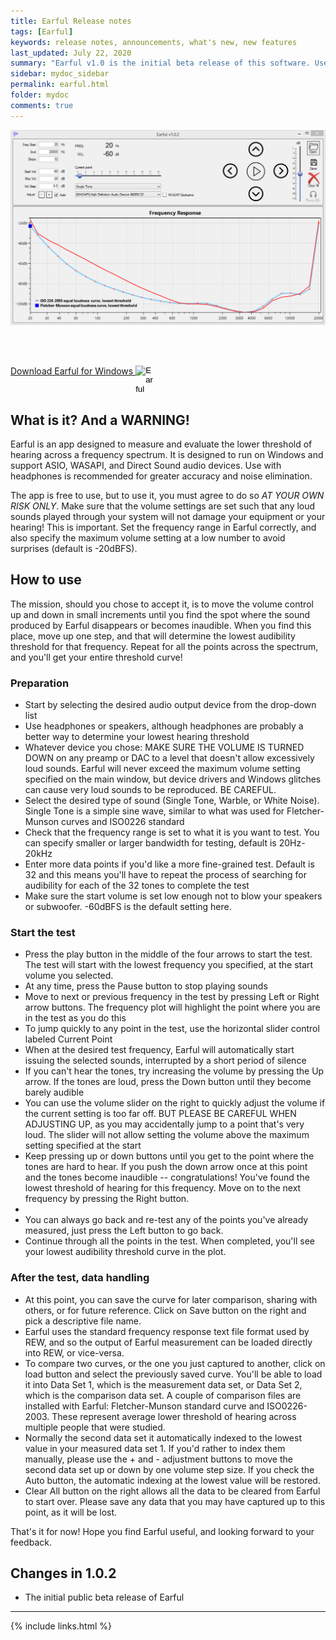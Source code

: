 ```yaml
---
title: Earful Release notes
tags: [Earful]
keywords: release notes, announcements, what's new, new features
last_updated: July 22, 2020
summary: "Earful v1.0 is the initial beta release of this software. Use at your own risk!"
sidebar: mydoc_sidebar
permalink: earful.html
folder: mydoc
comments: true
---
```


![distort](images/earful1.png)


<br>
<br>


<a href="EarfulSetup.zip">Download Earful for Windows    <input type="image" id="ear" alt="Earful" src="images/earful_logo.png" width="30" align="top" />   </a>


## What is it? And a WARNING!
Earful is an app designed to measure and evaluate the lower threshold of hearing across a frequency spectrum. It is designed to run on Windows and support ASIO, WASAPI, and Direct Sound audio devices. Use with headphones is recommended for greater accuracy and noise elimination.

The app is free to use, but to use it, you must agree to do so *AT YOUR OWN RISK ONLY*. Make sure that the volume settings are set such that any loud sounds played through your system will not damage your equipment or your hearing! This is important. Set the frequency range in Earful correctly, and also specify the maximum volume setting at a low number to avoid surprises (default is -20dBFS).

## How to use
The mission, should you chose to accept it, is to move the volume control up and down in small increments until you find the spot where the sound produced by Earful disappears or becomes inaudible. When you find this place, move up one step, and that will determine the lowest audibility threshold for that frequency. Repeat for all the points across the spectrum, and you'll get your entire threshold curve!

### Preparation
* Start by selecting the desired audio output device from the drop-down list
* Use headphones or speakers, although headphones are probably a better way to determine your lowest hearing threshold
* Whatever device you chose: MAKE SURE THE VOLUME IS TURNED DOWN on any preamp or DAC to a level that doesn't allow excessively loud sounds. Earful will never exceed the maximum volume setting specified on the main window, but device drivers and Windows glitches can cause very loud sounds to be reproduced. BE CAREFUL.
* Select the desired type of sound (Single Tone, Warble, or White Noise). Single Tone is a simple sine wave, similar to what was used for Fletcher-Munson curves and ISO0226 standard
* Check that the frequency range is set to what it is you want to test. You can specify smaller or larger bandwidth for testing, default is 20Hz-20kHz
* Enter more data points if you'd like a more fine-grained test. Default is 32 and this means you'll have to repeat the process of searching for audibility for each of the 32 tones to complete the test
* Make sure the start volume is set low enough not to blow your speakers or subwoofer. -60dBFS is the default setting here.

### Start the test
* Press the play button in the middle of the four arrows to start the test. The test will start with the lowest frequency you specified, at the start volume you selected.
* At any time, press the Pause button to stop playing sounds
* Move to next or previous frequency in the test by pressing Left or Right arrow buttons. The frequency plot will highlight the point where you are in the test as you do this
* To jump quickly to any point in the test, use the horizontal slider control labeled Current Point
* When at the desired test frequency, Earful will automatically start issuing the selected sounds, interrupted by a short period of silence
* If you can't hear the tones, try increasing the volume by pressing the Up arrow. If the tones are loud, press the Down button until they become barely audible
* You can use the volume slider on the right to quickly adjust the volume if the current setting is too far off. BUT PLEASE BE CAREFUL WHEN ADJUSTING UP, as you may accidentally jump to a point that's very loud. The slider will not allow setting the volume above the maximum setting specified at the start
* Keep pressing up or down buttons until you get to the point where the tones are hard to hear. If you push the down arrow once at this point and the tones become inaudible -- congratulations! You've found the lowest threshold of hearing for this frequency. Move on to the next frequency by pressing the Right button.
* 
* You can always go back and re-test any of the points you've already measured, just press the Left button to go back.
* Continue through all the points in the test. When completed, you'll see your lowest audibility threshold curve in the plot.

### After the test, data handling
* At this point, you can save the curve for later comparison, sharing with others, or for future reference. Click on Save button on the right and pick a descriptive file name. 
* Earful uses the standard frequency response text file format used by REW, and so the output of Earful measurement can be loaded directly into REW, or vice-versa.
* To compare two curves, or the one you just captured to another, click on load button and select the previously saved curve. You'll be able to load it into Data Set 1, which is the measurement data set, or Data Set 2, which is the comparison data set. A couple of comparison files are installed with Earful: Fletcher-Munson standard curve and ISO0226-2003. These represent average lower threshold of hearing across multiple people that were studied.
* Normally the second data set it automatically indexed to the lowest value in your measured data set 1. If you'd rather to index them manually, please use the + and - adjustment buttons to move the second data set up or down by one volume step size. If you check the Auto button, the automatic indexing at the lowest value will be restored.
* Clear All button on the right allows all the data to be cleared from Earful to start over. Please save any data that you may have captured up to this point, as it will be lost.

That's it for now! Hope you find Earful useful, and looking forward to your feedback.


## Changes in 1.0.2
* The initial public beta release of Earful

___
{% include links.html %}
